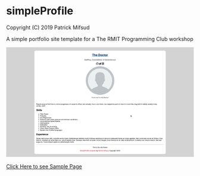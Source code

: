 # simpleProfile
Copyright (C) 2019 Patrick Mifsud

A simple portfolio site template for a The RMIT Programming Club workshop


![example](/example.png "Screenshot of site")

[Click Here to see Sample Page](https://simpleprofile.netlify.com/)
